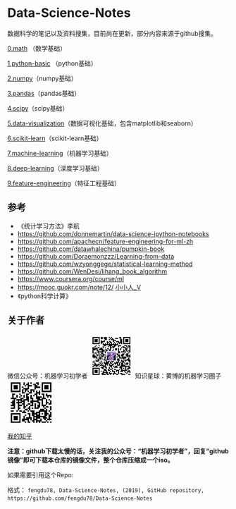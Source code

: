 # Data-Science-Notes
数据科学的笔记以及资料搜集，目前尚在更新，部分内容来源于github搜集。

[0.math](0.math) （数学基础）

[1.python-basic](1.python-basic) （python基础）

[2.numpy](2.numpy)（numpy基础）

[3.pandas](3.pandas)（pandas基础）

[4.scipy](4.scipy)（scipy基础）

[5.data-visualization](5.data-visualization)（数据可视化基础，包含matplotlib和seaborn）

[6.scikit-learn](6.scikit-learn)（scikit-learn基础）

[7.machine-learning](7.machine-learning)（机器学习基础）

[8.deep-learning](8.deep-learning)（深度学习基础）

[9.feature-engineering](9.feature-engineering)（特征工程基础）



## 参考

- 《统计学习方法》李航
- https://github.com/donnemartin/data-science-ipython-notebooks
- https://github.com/apachecn/feature-engineering-for-ml-zh
- https://github.com/datawhalechina/pumpkin-book
- https://github.com/Doraemonzzz/Learning-from-data
- https://github.com/wzyonggege/statistical-learning-method
- https://github.com/WenDesi/lihang_book_algorithm
- https://www.coursera.org/course/ml 
- https://mooc.guokr.com/note/12/ [小小人_V](https://mooc.guokr.com/user/2133483357/) 
- 《python科学计算》


## 关于作者

微信公众号：机器学习初学者 ![gongzhong](images/gongzhong.jpg)
知识星球：黄博的机器学习圈子![xingqiu](images/zhishixingqiu1.jpg)

[我的知乎](https://www.zhihu.com/people/fengdu78/activities)

**注意：github下载太慢的话，关注我的公众号：“机器学习初学者”，回复“github镜像”即可下载本仓库的镜像文件，整个仓库压缩成一个iso。**

如果需要引用这个Repo:

格式： `fengdu78, Data-Science-Notes, (2019), GitHub repository, https://github.com/fengdu78/Data-Science-Notes`

